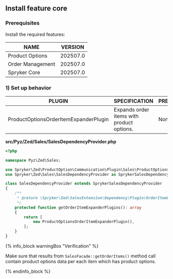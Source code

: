 

## Install feature core

### Prerequisites

Install the required features:

| NAME | VERSION |
| --- | --- |
| Product Options | 202507.0 |
| Order Management | 202507.0 |
| Spryker Core | 202507.0 |

### 1) Set up behavior

| PLUGIN | SPECIFICATION | PREREQUISITES | NAMESPACE |
| --- | --- | --- | --- |
| ProductOptionsOrderItemExpanderPlugin | Expands order items with product options. | None | Spryker\Zed\ProductOption\Communication\Plugin\Sales |

**src/Pyz/Zed/Sales/SalesDependencyProvider.php**

```php
<?php

namespace Pyz\Zed\Sales;

use Spryker\Zed\ProductOption\Communication\Plugin\Sales\ProductOptionsOrderItemExpanderPlugin;
use Spryker\Zed\Sales\SalesDependencyProvider as SprykerSalesDependencyProvider;

class SalesDependencyProvider extends SprykerSalesDependencyProvider
{
    /**
     * @return \Spryker\Zed\SalesExtension\Dependency\Plugin\OrderItemExpanderPluginInterface[]
     */
    protected function getOrderItemExpanderPlugins(): array
    {
        return [
            new ProductOptionsOrderItemExpanderPlugin(),
        ];
    }
}
```

{% info_block warningBox "Verification" %}

Make sure that results from `SalesFacade::getOrderItems()` method call contain product options data per each item which has product options.

{% endinfo_block %}
